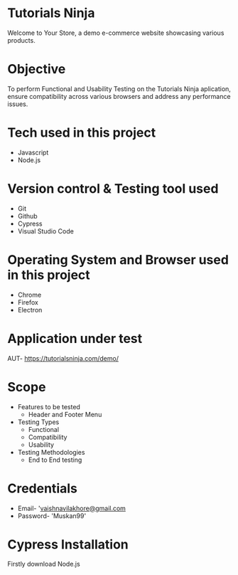 # Tutorials Ninja
Welcome to Your Store, a demo e-commerce website showcasing various products.
# Objective
To perform Functional and Usability Testing on the Tutorials Ninja aplication, ensure compatibility across various browsers and address any performance issues.
# Tech used in this project
* Javascript
* Node.js
# Version control & Testing tool used
* Git
* Github
* Cypress
* Visual Studio Code
# Operating System and Browser used in this project
* Chrome
* Firefox
* Electron
# Application under test
 AUT- https://tutorialsninja.com/demo/  
 # Scope
 * Features to be tested
   * Header and Footer Menu
 * Testing Types
   * Functional
   * Compatibility
   * Usability
 * Testing Methodologies
   * End to End testing
 # Credentials
 * Email- 'vaishnavilakhore@gmail.com
 * Password- 'Muskan99'
# Cypress Installation 
Firstly download Node.js
 
 






